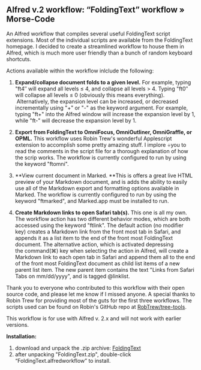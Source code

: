 ## Alfred v.2 workflow: “FoldingText” workflow » Morse-Code

An Alfred workflow that compiles several useful FoldingText script extensions. Most of the individual scripts are available from the FoldingText homepage. I decided to create a streamlined workflow to house them in Alfred, which is much more user friendly than a bunch of random keyboard shortcuts.

Actions available within the workflow inlclude the following:

1. **Expand/collapse document folds to a given level.** For example, typing "ft4″ will expand all levels ≤ 4, and collapse all levels > 4. Typing "ft0″ will collapse all levels ≤ 0 (obviously this means everything).  Alternatively, the expansion level can be increased, or decreased incrementally using "+" or "-" as the keyword argument. For example, typing "ft+" into the Alfred window will increase the expansion level by 1, while "ft-" will decrease the expansion level by 1.  

2. **Export from FoldingText to OmniFocus, OmniOutliner, OmniGraffle, or OPML.** This workflow uses Robin Trew's wonderful Applescript extension to accomplish some pretty amazing stuff. I implore ÷you to read the comments in the script file for a thorough explanation of how the scrip works. The workflow is currently configured to run by using the keyword "ftomni".

3. **View current document in Marked. **This is offers a great live HTML preview of your Markdown document, and is adds the ability to easily use all of the Markdown export and formatting options available in Marked. The workflow is currently configured to run by using the keyword "ftmarked", and Marked.app must be installed to run.

4. **Create Markdown links to open Safari tab(s).** This one is all my own. The workflow action has two different behavior modes, which are both accessed using the keyword "ftlink". The default action (no modifier key) creates a Markdown link from the front most tab in Safari, and appends it as a list item to the end of the front most FoldingText document. The alternative action, which is activated depressing the command(⌘) key when selecting the action in Alfred, will create a Markdown link to each open tab in Safari and append them all to the end of the front most FoldingText document as child list items of a new parent list item. The new parent item contains the text "Links from Safari Tabs on mm/dd/yyyy", and is tagged @linklist.

Thank you to everyone who contributed to this workflow with their open source code, and please let me know if I missed anyone. A special thanks to Robin Trew for providing most of the guts for the first three workflows. The scripts used can be found on Robin's GitHub repo at [RobTrew/tree-tools][17].

   [17]: https://github.com/RobTrew/tree-tools (RobinTrew/tee-tools)

This workflow is for use with Alfred v. 2.x and will not work with earlier versions.

**Installation:**

  1. download and unpack the .zip archive: [FoldingText][18]
  2. after unpacking "FoldingText.zip", double-click “FoldingText.alfredworkflow” to install.

   [18]: http://www.morse-coder.com/wp-content/uploads/2013/01/FoldingText.zip
   